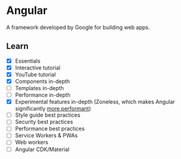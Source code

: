 # Angular

A framework developed by Google for building web apps.

## Learn

- [x] Essentials
- [x] Interactive tutorial
- [x] YouTube tutorial
- [x] Components in-depth
- [ ] Templates in-depth
- [ ] Performance in-depth
- [x] Experimental features in-depth (Zoneless, which makes Angular significantly [more performant](https://krausest.github.io/js-framework-benchmark/))
- [ ] Style guide best practices
- [ ] Security best practices
- [ ] Performance best practices
- [ ] Service Workers & PWAs
- [ ] Web workers
- [ ] Angular CDK/Material

